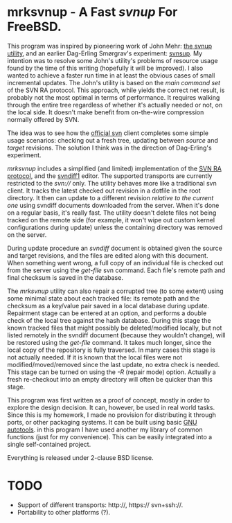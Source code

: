 mrksvnup - A Fast _svnup_ For FreeBSD.
======================================


This program was inspired by pioneering work of John Mehr: [the svnup
utility](http://jcm.dsl.visi.com/freebsd/svnup/), and an earlier
Dag-Erling Smørgrav's experiment:
[svnsup](http://svnweb.freebsd.org/base/user/des/svnsup/).  My intention
was to resolve some John's utility's problems of resource usage found by
the time of this writing (hopefully it will be improved).  I also wanted
to achieve a faster run time in at least the obvious cases of small
incremental updates.  The John's utility is based on the _main command
set_ of the SVN RA protocol.  This approach, while yields the correct net
result, is probably not the most optimal in terms of performance. It
requires walking through the entire tree regardless of whether it's
actually needed or not, on the local side.  It doesn't make benefit from
on-the-wire compression normally offered by SVN.

The idea was to see how the [official svn](http://subversion.apache.org/)
client completes some simple usage scenarios: checking out a fresh tree,
updating between _source_ and _target_ revisions. The solution I think was
in the direction of Dag-Erling's experiment.

_mrksvnup_ includes a simplified (and limited) implementation of the [SVN
RA protocol][1], and the [svndiff1][2] editor. The supported transports are
currently restricted to the _svn://_ only. The utility behaves more
like a traditional svn client.  It tracks the latest checked out revision
in a dotfile in the root directory.  It then can update to a different
revision _relative to the current one_ using svndiff documents downloaded
from the server. When it's done on a regular basis, it's really fast. The
utility doesn't delete files not being tracked on the remote side (for
example, it won't wipe out custom kernel configurations during update)
unless the containing directory was removed on the server.

During update procedure an _svndiff_ document is obtained given the source
and target revisions, and the files are edited along with this document.
When something went wrong, a full copy of an individual file is checked
out from the server using the _get-file_ svn command.  Each file's remote
path and final checksum is saved in the database.

The _mrksvnup_ utility can also repair a corrupted tree (to some extent)
using some minimal state about each tracked file: its remote path and the
checksum as a key/value pair saved in a local database during update.
Repairment stage can be entered at an option, and performs a double check
of the local tree against the hash database. During this stage the known
tracked files that might possibly be deleted/modified locally, but not
listed remotely in the svndiff document (because they wouldn't change),
will be restored using the _get-file_ command. It takes much longer, since
the local copy of the repository is fully traversed.  In many cases this
stage is not actually needed.  If it is known that the local files were
not modified/moved/removed since the last update, no extra check is
needed. This stage can be turned on using the _-R_ (repair mode) option.
Actually a fresh re-checkout into an empty directory will often be quicker
than this stage.

This program was first written as a proof of concept, mostly in order to
explore the design decision. It can, however, be used in real world tasks.
Since this is my homework, I made no provision for distributing it through
ports, or other packaging systems. It can be built using basic [GNU
autotools][4]. in this program I have used another my library of common
functions (just for my convenience). This can be easily integrated into
a single self-contained project.

Everything is released under 2-clause BSD license.


TODO
====

* Support of different transports: http://, https:// svn+ssh://.
* Portability to other platforms (?).


[1]: http://svn.apache.org/repos/asf/subversion/trunk/subversion/libsvn_ra_svn/protocol "RA SVN Protocol Specification"
[2]: http://svn.apache.org/repos/asf/subversion/trunk/notes/svndiff
[3]: https://metacpan.org/module/Parse::SVNDiff
[4]: http://en.wikipedia.org/wiki/GNU_build_system 

